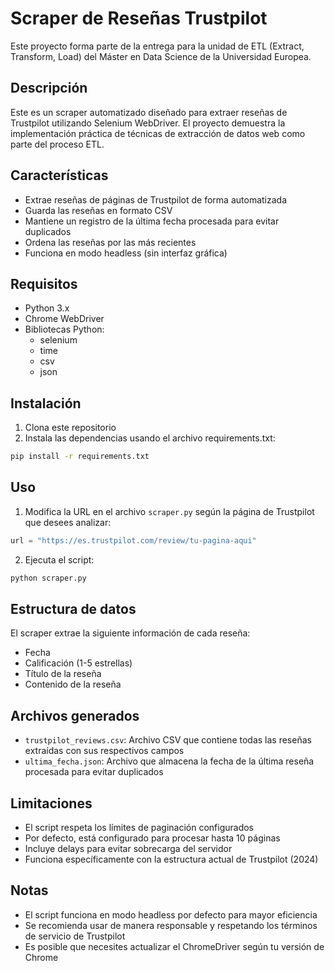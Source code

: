 # Scraper de Reseñas Trustpilot

Este proyecto forma parte de la entrega para la unidad de ETL (Extract, Transform, Load) del Máster en Data Science de la Universidad Europea.

## Descripción

Este es un scraper automatizado diseñado para extraer reseñas de Trustpilot utilizando Selenium WebDriver. El proyecto demuestra la implementación práctica de técnicas de extracción de datos web como parte del proceso ETL.

## Características

- Extrae reseñas de páginas de Trustpilot de forma automatizada
- Guarda las reseñas en formato CSV
- Mantiene un registro de la última fecha procesada para evitar duplicados
- Ordena las reseñas por las más recientes
- Funciona en modo headless (sin interfaz gráfica)

## Requisitos

- Python 3.x
- Chrome WebDriver
- Bibliotecas Python:
  - selenium
  - time
  - csv
  - json

## Instalación

1. Clona este repositorio
2. Instala las dependencias usando el archivo requirements.txt: 

```bash
pip install -r requirements.txt
```

## Uso

1. Modifica la URL en el archivo `scraper.py` según la página de Trustpilot que desees analizar:

```python
url = "https://es.trustpilot.com/review/tu-pagina-aqui"
```

2. Ejecuta el script:

```bash
python scraper.py
```

## Estructura de datos

El scraper extrae la siguiente información de cada reseña:
- Fecha
- Calificación (1-5 estrellas)
- Título de la reseña
- Contenido de la reseña

## Archivos generados

- `trustpilot_reviews.csv`: Archivo CSV que contiene todas las reseñas extraídas con sus respectivos campos
- `ultima_fecha.json`: Archivo que almacena la fecha de la última reseña procesada para evitar duplicados

## Limitaciones

- El script respeta los límites de paginación configurados
- Por defecto, está configurado para procesar hasta 10 páginas
- Incluye delays para evitar sobrecarga del servidor
- Funciona específicamente con la estructura actual de Trustpilot (2024)

## Notas

- El script funciona en modo headless por defecto para mayor eficiencia
- Se recomienda usar de manera responsable y respetando los términos de servicio de Trustpilot
- Es posible que necesites actualizar el ChromeDriver según tu versión de Chrome
